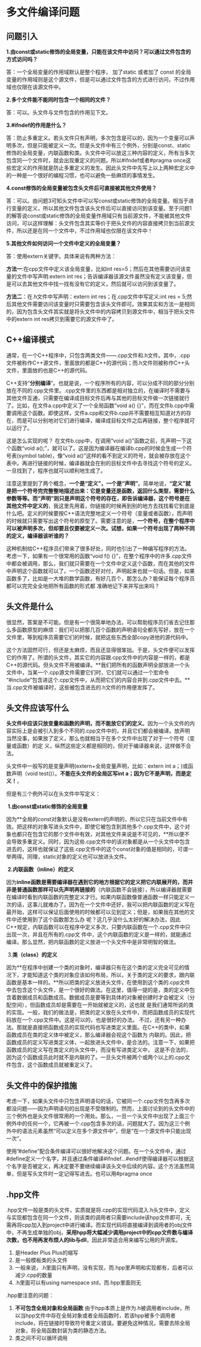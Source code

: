 # 多文件编译问题

## 问题引入

**1.由const或static修饰的全局变量，只能在该文件中访问？可以通过文件包含的方式访问吗？**

答：一个全局变量的作用域默认是整个程序， 加了static 或者加了 const 的全局变量的作用域则是这个源文件，但是可以通过文件包含的方式进行访问，不过作用域也仅限在该源文件中。

**2.多个文件能不能同时包含一个相同的文件？**

答：可以。头文件与文件包含的作用见下文。

**3.#ifndef的作用是什么？**

答：防止多重定义。若头文件只有声明，多次包含是可以的，因为一个变量可以声明多次，但是只能被定义一次。但是头文件中有三个例外，分别是const、static修饰的全局变量，内联函数和类。头文件中可以放这三种内容的定义，所有当多次包含同一个文件时，就会出现重定义的问题。所以#ifndef或者#pragma once这些宏定义的作用就是防止多重定义的发生。因此头文件中先写上以上两种宏定义中的一种是一个很好的编程习惯，也可以避免一些麻烦的事情发生。

**4.const修饰的全局变量被包含头文件后可直接被其他文件使用？**

答：可以。由问题3可知头文件中可以写const或static修饰的全局变量。相当于进行变量的定义，所以其他文件包含该头文件后可以直接访问到该变量。至于问题1的解答说const或static修饰的全局变量作用域只有当前源文件，不能被其他文件访问，可以这样理解：头文件包含其实等价于把头文件的内容直接拷贝到当前源文件，所以还是在同一个文件中，不过作用域也仅限在该文件中！

**5.其他文件如何访问一个文件中定义的全局变量？**

答：使用extern关键字。具体来说有两种方法：

**方法一**:在cpp文件中定义该全局变量，比如int res=5；然后在其他需要访问该变量的文件中写声明:extern int res；告诉编译器该源文件虽然没有定义该变量，但是可以去其他文件中找一找有没有它的定义，然后就可以访问到该变量了。

**方法二**：在.h文件中写声明：extern int res；在.cpp文件中写定义:int res = 5;然后其他文件需要访问该变量时只需要包含该头文件即可。效果其实和方法一是相同的，因为包含头文件其实就是将头文件中的内容拷贝到源文件中，相当于把头文件中的extern int res拷贝到需要它的源文件中了。

## C++编译模式

通常，在一个C++程序中，只包含两类文件——.cpp文件和.h文件。其中，.cpp文件被称作C++源文件，里面放的都是C++的源代码；而.h文件则被称作C++头文件，里面放的也是C++的源代码。

C++支持“**分别编译**”。也就是说，一个程序所有的内容，可以分成不同的部分分别放在不同的.cpp文件里。.cpp文件里的东西都是相对独立的，在编译时不需要与其他文件互通，只需要在编译成目标文件后再与其他的目标文件做一次链接就行了。比如，在文件a.cpp中定义了一个全局函数“void a() {}”，而在文件b.cpp中需要调用这个函数。即使这样，文件a.cpp和文件b.cpp并不需要相互知道对方的存在，而是可以分别地对它们进行编译，编译成目标文件之后再链接，整个程序就可以运行了。

这是怎么实现的呢？ 
 在文件b.cpp中，在调用“void a()”函数之前，先声明一下这个函数“void  a();”，就可以了。这是因为编译器在编译b.cpp的时候会生成一个符号表(symbol table)，像“void  a()”这样的看不到定义的符号，就会被存放在这个表中。再进行链接的时候，编译器就会在别的目标文件中去寻找这个符号的定义。一旦找到了，程序也就可以顺利地生成了。

注意这里提到了两个概念，**一个是“定义”，一个是“声明”**。简单地说，**“定义”就是把一个符号完完整整地描述出来：它是变量还是函数，返回什么类型，需要什么参数等等。而“声明”则只是声明这个符号的存在，即告诉编译器，这个符号是在其他文件中定义的**，我这里先用着，你链接的时候再到别的地方去找找看它到底是什么吧。定义的时候要按C++语法完整地定义一个符号（变量或者函数），而声明的时候就只需要写出这个符号的原型了。需要注意的是，**一个符号，在整个程序中可以被声明多次，但却要且仅要被定义一次。试想，如果一个符号出现了两种不同的定义，编译器该听谁的？**

这种机制给C++程序员们带来了很多好处，同时也引出了一种编写程序的方法。考虑一下，如果有一个很常用的函数“void f()  {}”，在整个程序中的许多.cpp文件中都会被调用，那么，我们就只需要在一个文件中定义这个函数，而在其他的文件中声明这个函数就可以了。一个函数还好对付，声明起来也就一句话。但是，如果函数多了，比如是一大堆的数学函数，有好几百个，那怎么办？能保证每个程序员都可以完完全全地把所有函数的形式都 准确地记下来并写出来吗？

## 头文件是什么

很显然，答案是不可能。但是有一个很简单地办法，可以帮助程序员们省去记住那么多函数原型的麻烦：我们可以把那几百个函数的声明语句全都先写好，放在一个文件里，等到程序员需要它们的时候，就把这些东西全部copy进他的源代码中。

这个方法固然可行，但还是太麻烦，而且还显得很笨拙。于是，头文件便可以发挥它的作用了。所谓的头文件，其实它的内容跟.cpp文件中的内容是一样的，都是C++的源代码。但头文件不用被编译。**我们把所有的函数声明全部放进一个头文件中，当某一个.cpp源文件需要它们时，它们就可以通过一个宏命令  “#include”包含进这个.cpp文件中，从而把它们的内容合并到.cpp文件中去。**当.cpp文件被编译时，这些被包含进去的.h文件的作用便发挥了。

## 头文件应该写什么

**头文件中应该只放变量和函数的声明，而不能放它们的定义**。因为一个头文件的内容实际上是会被引入到多个不同的.cpp文件中的，并且它们都会被编译。放声明当然没事，如果放了定义，那么也就相当于在多个文件中出现了对于一个符号（变量或函数）的定 义，纵然这些定义都是相同的，但对于编译器来说，这样做不合法。

头文件中一般写的是变量声明(extern+全局变量声明，比如：extern int a；)或函数声明（void test()）。**不能在头文件的全局区写int a；因为它不是声明，而是定义！**，

但是有三个例外可以在头文件中写定义：

​	**1.由const或static修饰的全局变量**

​		因为**全局的const对象默认是没有extern的声明的，所以它只在当前文件中有效。把这样的对象写进头文件中，即使它被包含到其他多个.cpp文件中，这个对象也都只在包含它的那个文件中有效，对其他文件来说是不可见的，**所以便不会导致多重定义。同时，因为这些.cpp文件中的该对象都是从一个头文件中包含进去的，这样也就保证了这些.cpp文件中的这个const对象的值是相同的，可谓一举两得。同理，static对象的定义也可以放进头文件。

​	**2.内联函数（inline）的定义**

​		因为**inline函数是需要编译器在遇到它的地方根据它的定义把它内联展开的，而并非是普通函数那样可以先声明再链接的**（内联函数不会链接），所以编译器就需要在编译时看到内联函数的完整定义才行。如果内联函数像普通函数一样只能定义一次的话，这事儿就难办了。因为在一个文件中还好，我可以把内联函数的定义写在最开始，这样可以保证后面使用的时候都可以见到定义；但是，如果我在其他的文件中还使用到了这个函数那怎么办  呢？这几乎没什么太好的解决办法，因此C++规定，内联函数可以在程序中定义多次，只要内联函数在一个.cpp文件中只出现一次，并且在所有的.cpp文 件中，这个内联函数的定义是一样的，就能通过编译。那么显然，把内联函数的定义放进一个头文件中是非常明智的做法。

​	3.**类（class）的定义**

​		因为**在程序中创建一个类的对象时，编译器只有在这个类的定义完全可见的情况下，才能知道这个类的对象应该如何布局，所以，关于类的定义的要求，跟内联函数是基本一样的。**所以把类的定义放进头文件，在使用到这个类的.cpp文件中去包含这个头文件，是一个很好的做法。在这里，值得一提的是，类的定义中包含着数据成员和函数成员。数据成员是要等到具体的对象被创建时才会被定义（分配空间），但函数成员却是需要在一开始就被定义的，这也就  是我们通常所说的类的实现。一般，我们的做法是，把类的定义放在头文件中，而把函数成员的实现代码放在一个.cpp文件中。这是可以的，也是很好的办法。  不过，还有另一种办法。那就是直接把函数成员的实现代码也写进类定义里面。在C++的类中，如果函数成员在类的定义体中被定义，那么编译器会视这个函数为  内联的。因此，把函数成员的定义写进类定义体，一起放进头文件中，是合法的。注意一下，如果把函数成员的定义写在类定义的头文件中，而没有写进类定义中， 这是不合法的，因为这个函数成员此时就不是内联的了。一旦头文件被两个或两个以上的.cpp文件包含，这个函数成员就被重定义了。

## 头文件中的保护措施

​		考虑一下，如果头文件中只包含声明语句的话，它被同一个.cpp文件包含再多次都没问题——因为声明语句的出现是不受限制的。然而，上面讨论到的头文件中的三个例外也是头文件很常用的一个用处。那么，一旦一个头文件中出现了上面三个例外中的任何一个，它再被一个.cpp包含多次的话，问题就大了。因为这三个例外中的语法元素虽然“可以定义在多个源文件中”，但是“在一个源文件中只能出现一次”。

使用”#define”配合条件编译可以很好地解决这个问题。在一个头文件中，通过#define定义一个名字，并且通过条件编译#ifndef…#endif使得编译器可以根据这个名字是否被定义，再决定要不要继续编译该头文中后续的内容。这个方法虽然简单，但是写头文件时一定记得写进去。也可以用#pragma once

## .hpp文件

​		.hpp文件一般是类的头文件，实质就是将.cpp的实现代码混入.h头文件中，定义与实现都包含在同一个文件，则该类的调用者只需要include该hpp文件即可，无需再将cpp加入到project中进行编译。而实现代码将直接编译到调用者的obj文件中，不再生成单独的obj，**采用hpp将大幅减少调用project中的cpp文件数与编译次数，也不用再发布烦人的lib与dll**，因此非常适合用来编写公用的开源库。

1. 是Header Plus Plus的缩写
2. 是一般模板类的头文件
3. 一般来说，.h里面只有声明，没有实现，而.hpp里声明和实现都有，后者可以减少.cpp的数量
4. .h里面可以有using namespace std，而.hpp里面则无

.hpp要注意的问题：

1. **不可包含全局对象和全局函数**
    由于hpp本质上是作为.h被调用者include，所以当hpp文件中存在全局对象或者全局函数时，若该hpp被多个调用者include，将在链接时导致符号重定义错误。要避免这种情况，需要去除全局对象，将全局函数封装为类的静态方法。
2. 类之间不可以循环调用

